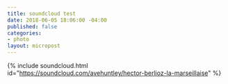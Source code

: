 ```yaml
---
title: soundcloud test
date: 2018-06-05 18:06:00 -04:00
published: false
categories:
- photo
layout: micropost
---
```


{% include soundcloud.html id="https://soundcloud.com/avehuntley/hector-berlioz-la-marseillaise" %}